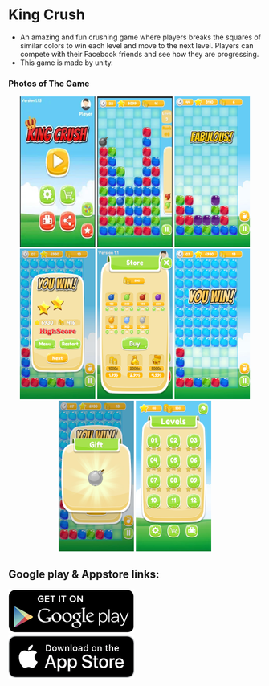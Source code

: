 # King Crush
* An amazing and fun crushing game where players breaks the squares of similar colors to win each level and move to the next level.
Players can compete with their Facebook friends and see how they are progressing.
* This game is made by unity.

### Photos of The Game
<p align="center">
 <img src="./images/8.jpg" width="150" height="300">  <img src="./images/7.jpg" width="150" height="300"> <img src="./images/2.jpg" width="150" height="300"> <img src="./images/3.jpg" width="150" height="300"> <img src="./images/4.jpg" width="150" height="300"> <img src="./images/5.jpg" width="150" height="300"> <img src="./images/6.jpg" width="150" height="300"> <img src="./images/1.jpg" width="150" height="300"> 
</p>

## Google play & Appstore links:
 [![](./images/googleplay.png)](https://play.google.com/store/apps/details?id=com.clueict.kingcrush) [![](./images/appstore.png)]()
